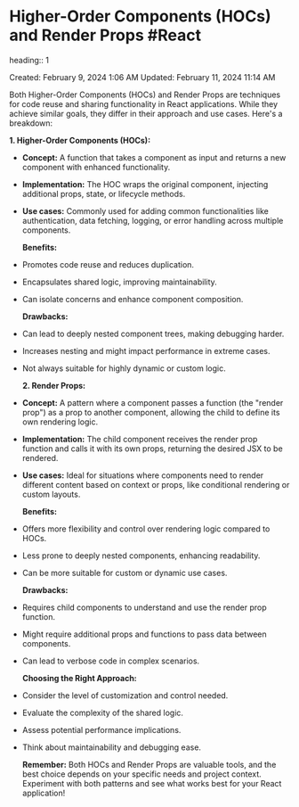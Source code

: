 # Higher-Order Components (HOCs) and Render Props #React 
heading:: 1

Created: February 9, 2024 1:06 AM
Updated: February 11, 2024 11:14 AM

Both Higher-Order Components (HOCs) and Render Props are techniques for code reuse and sharing functionality in React applications. While they achieve similar goals, they differ in their approach and use cases. Here's a breakdown:

**1. Higher-Order Components (HOCs):**
- **Concept:** A function that takes a component as input and returns a new component with enhanced functionality.
- **Implementation:** The HOC wraps the original component, injecting additional props, state, or lifecycle methods.
- **Use cases:** Commonly used for adding common functionalities like authentication, data fetching, logging, or error handling across multiple components.
  
  **Benefits:**
- Promotes code reuse and reduces duplication.
- Encapsulates shared logic, improving maintainability.
- Can isolate concerns and enhance component composition.
  
  **Drawbacks:**
- Can lead to deeply nested component trees, making debugging harder.
- Increases nesting and might impact performance in extreme cases.
- Not always suitable for highly dynamic or custom logic.
  
  **2. Render Props:**
- **Concept:** A pattern where a component passes a function (the "render prop") as a prop to another component, allowing the child to define its own rendering logic.
- **Implementation:** The child component receives the render prop function and calls it with its own props, returning the desired JSX to be rendered.
- **Use cases:** Ideal for situations where components need to render different content based on context or props, like conditional rendering or custom layouts.
  
  **Benefits:**
- Offers more flexibility and control over rendering logic compared to HOCs.
- Less prone to deeply nested components, enhancing readability.
- Can be more suitable for custom or dynamic use cases.
  
  **Drawbacks:**
- Requires child components to understand and use the render prop function.
- Might require additional props and functions to pass data between components.
- Can lead to verbose code in complex scenarios.
  
  **Choosing the Right Approach:**
- Consider the level of customization and control needed.
- Evaluate the complexity of the shared logic.
- Assess potential performance implications.
- Think about maintainability and debugging ease.
  
  **Remember:** Both HOCs and Render Props are valuable tools, and the best choice depends on your specific needs and project context. Experiment with both patterns and see what works best for your React application!